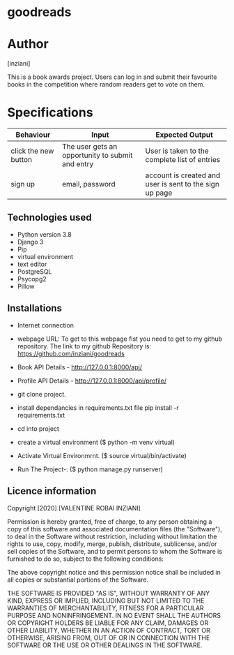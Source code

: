 # goodreads

# Author 
[inziani]

This is a book awards project. Users can log in and submit their favourite books in the competition where random readers get to vote on them.



# Specifications

|Behaviour| Input |Expected Output|
|---------|-------|---------------|
|click the new button | The user gets an opportunity to submit and entry| User is taken to the complete list of entries|
|sign up| email, password | account is created and user is sent to the sign up page



## Technologies used  

- Python version 3.8
- Django 3
- Pip
- virtual environment
- text editor
- PostgreSQL
- Psycopg2
- Pillow

## Installations

- Internet connection

- webpage URL: To get to this webpage fist you need to get to my github repository. The link to my github Repository is: https://github.com/inziani/goodreads

- Book API Details - http://127.0.0.1:8000/api/
- Profile API  Details - http://127.0.0.1:8000/api/profile/

- git clone project.

- install dependancies in requirements.txt file pip install -r requirements.txt

- cd into project

- create a virtual environment ($ python -m venv virtual)

- Activate Virtual Environmrnt. ($ source virtual/bin/activate)

- Run The Project-: ($ python manage.py runserver)

## Licence information

Copyright [2020] [VALENTINE ROBAI INZIANI]

Permission is hereby granted, free of charge, to any person obtaining a copy of this software and associated documentation files (the "Software"), to deal in the Software without restriction, including without limitation the rights to use, copy, modify, merge, publish, distribute, sublicense, and/or sell copies of the Software, and to permit persons to whom the Software is furnished to do so, subject to the following conditions:

The above copyright notice and this permission notice shall be included in all copies or substantial portions of the Software.

THE SOFTWARE IS PROVIDED "AS IS", WITHOUT WARRANTY OF ANY KIND, EXPRESS OR IMPLIED, INCLUDING BUT NOT LIMITED TO THE WARRANTIES OF MERCHANTABILITY, FITNESS FOR A PARTICULAR PURPOSE AND NONINFRINGEMENT. IN NO EVENT SHALL THE AUTHORS OR COPYRIGHT HOLDERS BE LIABLE FOR ANY CLAIM, DAMAGES OR OTHER LIABILITY, WHETHER IN AN ACTION OF CONTRACT, TORT OR OTHERWISE, ARISING FROM, OUT OF OR IN CONNECTION WITH THE SOFTWARE OR THE USE OR OTHER DEALINGS IN THE SOFTWARE.